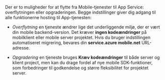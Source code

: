 Der er to muligheder for at flytte fra Mobile-tjenester til App Service: overflytningen eller opgraderingen. Begge indstillinger giver dig adgang til alle funktionerne hosting til App-tjenesten:

- *Overflytning* en tjeneste ændrer lige det underliggende miljø, der er vært din mobile backend-version. Det kræver **ingen kodeændringer** på mobilklient eller mobile server projektet. Hvis du bruger indstillingen automatiseret migrering, bevares din **service.azure mobile.net** URL-adresse. 

- *Opgradering* en tjeneste bruges **Kræv kodeændringer** til både server og klient project, men kan du drage fordel af nye mobile SDK-funktioner, som forbedringer til godkendelse og større fleksibilitet for projektet server. 
